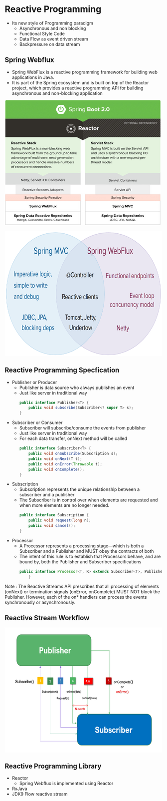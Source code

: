  # Reactive Programming 

* Its new style of Programming paradigm 
    * Asynchronous and non blocking 
    * Functional Style Code 
    * Data Flow as event driven stream 
    * Backpressure on data stream 

## Spring Webflux 
* Spring WebFlux is a reactive programming framework for building web applications in Java. 
 * It is part of the Spring ecosystem and is built on top of the Reactor project, which provides a reactive programming API for building asynchronous and non-blocking application

 <img src="./MVCvsFlux.jpg"  width="500" height="400"> <BR/><BR/>
 <img src="./spring-mvc-and-webflux.png"  width="600" height="400">


## Reactive Programming Specfication 

* Publisher or Producer 
    * Publisher is data source who always publishes an event 
    * Just like server in traditional way 
        ```java
        public interface Publisher<T> {
            public void subscribe(Subscriber<? super T> s);
        }
        ```
* Subscriber or Consumer 
    * Subscriber will subscribe/consume the events from publisher 
    * Just like server in traditional way 
    * For each data transfer, onNext method will be called 
        ```java
        public interface Subscriber<T> {
            public void onSubscribe(Subscription s);
            public void onNext(T t);
            public void onError(Throwable t);
            public void onComplete();
        }
        ```
*  Subscription 
    * Subscription represents the unique relationship between a subscriber and a publisher 
    * The Subscriber is in control over when elements are requested and when more elements are no longer needed.
        ```Java 
        public interface Subscription {
            public void request(long n);
            public void cancel();
        }
        ```
* Processor
    * A Processor represents a processing stage—which is both a Subscriber and a Publisher and MUST obey the contracts of both
    * The intent of this rule is to establish that Processors behave, and are bound by, both the Publisher and Subscriber specifications
        ```Java 
        public interface Processor<T, R> extends Subscriber<T>, Publisher<R> {
            }
        ```
Note : 
The Reactive Streams API prescribes that all processing of elements (onNext) or termination signals (onError, onComplete) MUST NOT block the Publisher. However, each of the on* handlers can process the events synchronously or asynchronously.

## Reactive Stream Workflow 

 <img src="./reactiveDataflow.png"  width="600" height="400">


## Reactive Programming Library 
* Reactor 
    * Spring Webflux is implemented using Reactor 
* RxJava 
* JDK9 Flow reactive stream 